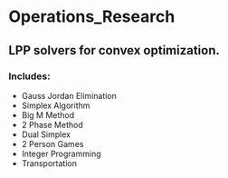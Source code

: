 # Operations_Research
## LPP solvers for convex optimization.
 
 ### Includes:
 - Gauss Jordan Elimination
 - Simplex Algorithm
 - Big M Method
 - 2 Phase Method
 - Dual Simplex
 - 2 Person Games
 - Integer Programming
 - Transportation
 
